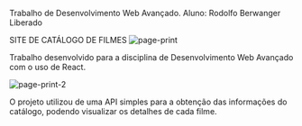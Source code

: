 Trabalho de Desenvolvimento Web Avançado.
Aluno: Rodolfo Berwanger Liberado

SITE DE CATÁLOGO DE FILMES
![page-print](https://github.com/RodBerw/trabalho-catalogo/assets/83656054/792ed0cc-a542-42cf-a48d-9b5a97bb72a5)

Trabalho desenvolvido para a disciplina de Desenvolvimento Web Avançado com o uso de React.

![page-print-2](https://github.com/RodBerw/trabalho-catalogo/assets/83656054/f710ec15-ed34-410a-a8b2-5ecf2f1fb283)

O projeto utilizou de uma API simples para a obtenção das informações do catálogo, podendo visualizar os detalhes de cada filme.
